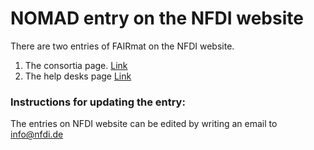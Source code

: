 # NOMAD entry on the NFDI website

There are two entries of FAIRmat on the NFDI website. 
1. The consortia page. [Link](https://www.nfdi.de/consortia-fairmat/?lang=en)
2. The help desks page [Link](https://www.nfdi.de/helpdesks/?lang=en)

### Instructions for updating the entry: 
The entries on NFDI website can be edited by writing an email to info@nfdi.de

